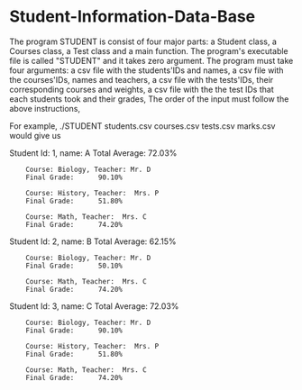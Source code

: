 # Student-Information-Data-Base
The program STUDENT is consist of four major parts:
a Student class, 
a Courses class,
a Test class and a main function.
The program's executable file is called "STUDENT" and it takes zero argument.
The program must take four arguments: 
a csv file with the students'IDs and names,
a csv file with the courses'IDs, names and teachers,
a csv file with the tests'IDs, their corresponding courses and weights,
a csv file with the the test IDs that each students took and their grades,
The order of the input must follow the above instructions,

For example,
./STUDENT
students.csv
courses.csv
tests.csv
marks.csv 
would give us

Student Id: 1, name: A
Total Average:      72.03%

        Course: Biology, Teacher: Mr. D
        Final Grade:      90.10%

        Course: History, Teacher:  Mrs. P
        Final Grade:      51.80%

        Course: Math, Teacher:  Mrs. C
        Final Grade:      74.20%



Student Id: 2, name: B
Total Average:      62.15%

        Course: Biology, Teacher: Mr. D
        Final Grade:      50.10%

        Course: Math, Teacher:  Mrs. C
        Final Grade:      74.20%



Student Id: 3, name: C
Total Average:      72.03%

        Course: Biology, Teacher: Mr. D
        Final Grade:      90.10%

        Course: History, Teacher:  Mrs. P
        Final Grade:      51.80%

        Course: Math, Teacher:  Mrs. C
        Final Grade:      74.20%




